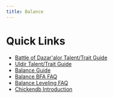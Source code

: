 ```yaml
---
title: Balance
---
```


Quick Links
===
 - [Battle of Dazar'alor Talent/Trait Guide](/balance/bod-talents)
 - [Uldir Talent/Trait Guide](/balance/uldir-talents)
 - [Balance Guide](/balance/guide)
 - [Balance BFA FAQ](/balance/2018-08-31-Balance_BFA_FAQ)
 - [Balance Leveling FAQ](/balance/2018-08-10_balance_leveling_faq)
 - [Chickendb Introduction](/balance/chickendb_dg_firstpost)
